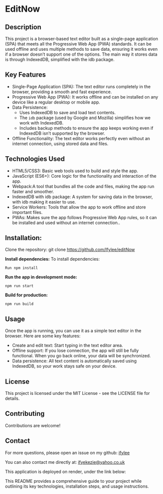 # EditNow

## Description

This project is a browser-based text editor built as a single-page application (SPA) that meets all the Progressive Web App (PWA) standards. It can be used offline and uses multiple methods to save data, ensuring it works even if a browser doesn’t support one of the options.  The main way it stores data is through IndexedDB, simplified with the idb package.

## Key Features

- Single-Page Application (SPA): The text editor  runs completely in the browser, providing a smooth and fast experience.
- Progressive Web App (PWA): It works offline and can be installed on any device like a regular desktop or mobile app.
- Data Persistence: 
  - Uses IndexedDB to save and load text contents.
  - The `idb` package (used by Google and Mozilla) simplifies how we work with IndexedDB.
  - Includes backup methods to ensure the app keeps working even if IndexedDB isn’t supported by the browser.
- Offline Functionality: The text editor works perfectly even without an internet connection, using stored data and files.


## Technologies Used

- HTML5/CSS3: Basic web tools used to build and style the app.
- JavaScript (ES6+): Core logic for the functionality and interaction of the app.
- Webpack:A tool that bundles all the code and files, making the app run faster and smoother.
- IndexedDB with idb package: A system for saving data in the browser, with idb making it easier to use.
- Service Workers: Tools that allow the app to work offline and store important files.
- PWAs: Makes sure the app follows Progressive Web App rules, so it can be installed and used without an internet connection..

## Installation:
Clone the repository:
git clone https://github.com/Ifylee/editNow

**Install dependencies:**
To install dependencies:
```
Run npm install

```

**Run the app in development mode:** 
```
npm run start

```

**Build for production:** 
```
npm run build

```

## Usage
Once the app is running, you can use it as a simple text editor in the browser. Here are some key features:

- Create and edit text: Start typing in the text editor area.
- Offline support: If you lose connection, the app will still be fully functional. When you go back online, your data will be synchronized.
- Data persistence: All text content is automatically saved using IndexedDB, so your work stays safe on your device.

## License
This project is licensed under the MIT License - see the LICENSE file for details.

## Contributing
Contributions are welcome!

## Contact
For more questions, please open an issue on my github: [ifylee](https://github.com/ifylee)

  You can also contact me directly at: [ifyekezie@yahoo.co.uk](mailto:ifyekezie@yahoo.co.uk)

This application is deployed on render, under the link below:

This README provides a comprehensive guide to your project while outlining its key technologies, installation steps, and usage instructions. 

